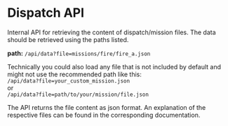 # Dispatch API
Internal API for retrieving the content of dispatch/mission files. The data should be retrieved using the paths listed.

**path:**
```/api/data?file=missions/fire/fire_a.json```

Technically you could also load any file that is not included by default and might not use the recommended path like this: 
<br/>
```/api/data?file=your_custom_mission.json```
<br/>
or
<br/>
```/api/data?file=path/to/your/mission/file.json```

The API returns the file content as json format. An explanation of the respective files can be found in the corresponding documentation.